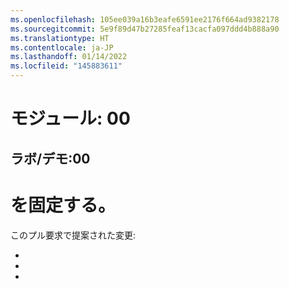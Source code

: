 ```yaml
---
ms.openlocfilehash: 105ee039a16b3eafe6591ee2176f664ad9382178
ms.sourcegitcommit: 5e9f89d47b27285feaf13cacfa097ddd4b888a90
ms.translationtype: HT
ms.contentlocale: ja-JP
ms.lasthandoff: 01/14/2022
ms.locfileid: "145883611"
---
```

# <a name="module-00"></a>モジュール: 00
## <a name="labdemo-00"></a>ラボ/デモ:00

# を固定する。

このプル要求で提案された変更:

-
-
-